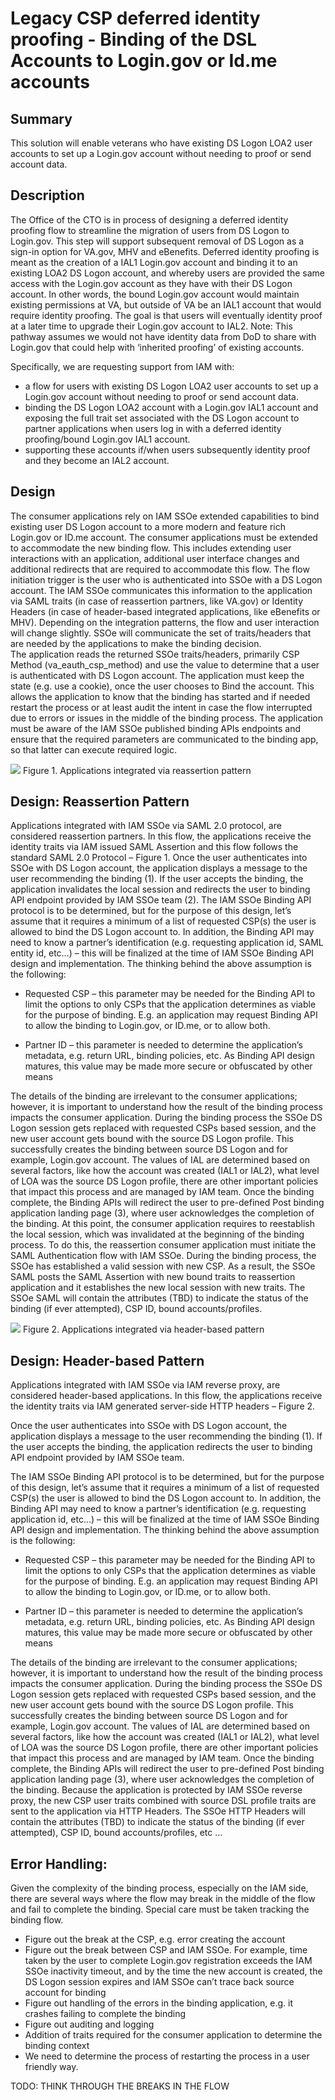 # Legacy CSP deferred identity proofing - Binding of the DSL Accounts to Login.gov or Id.me accounts

## Summary
This solution will enable veterans who have existing DS Logon LOA2 user accounts to set up a Login.gov account without needing to proof or send account data.

## Description
The Office of the CTO  is in process of designing a deferred identity proofing flow to streamline the migration of users from DS Logon to Login.gov. This step will support subsequent removal of DS Logon as a sign-in option for VA.gov, MHV and eBenefits. Deferred identity proofing is meant as the creation of a IAL1 Login.gov account and binding it to an existing LOA2 DS Logon account, and whereby users are provided the same access with the Login.gov account as they have with their DS Logon account.  In other words, the bound Login.gov account would maintain existing permissions at VA, but outside of VA be an IAL1 account that would require identity proofing. The goal is that users will eventually identity proof at a later time to upgrade their Login.gov account to IAL2.
Note: This pathway assumes we would not have identity data from DoD to share with Login.gov that could help with ‘inherited proofing’ of existing accounts. 

Specifically, we are requesting support from IAM with:
 - a flow for users with existing DS Logon LOA2 user accounts to set up a Login.gov account without needing to proof or send account data.
 - binding the DS Logon LOA2 account with a Login.gov IAL1 account and exposing the full trait set associated with the DS Logon account to partner applications when users log in with a deferred identity proofing/bound Login.gov IAL1 account.
 - supporting these accounts if/when users subsequently identity proof and they become an IAL2 account.


## Design
The consumer applications rely on IAM SSOe extended capabilities to bind existing user DS Logon account to a more modern and feature rich Login.gov or ID.me account. The consumer applications must be extended to accommodate the new binding flow. This includes extending user interactions with an application, additional user interface changes and additional redirects that are required to accommodate this flow.
The flow initiation trigger is the user who is authenticated into SSOe with a DS Logon account. The IAM SSOe communicates this information to the application via SAML traits (in case of reassertion partners, like VA.gov) or Identity Headers (in case of header-based integrated applications, like eBenefits or MHV). Depending on the integration patterns, the flow and user interaction will change slightly. SSOe will communicate the set of traits/headers that are needed by the applications to make the binding decision.  
The application reads the returned SSOe traits/headers, primarily CSP Method (va_eauth_csp_method) and use the value to determine that a user is authenticated with DS Logon account. 
The application must keep the state (e.g. use a cookie), once the user chooses to Bind the account. This allows the application to know that the binding has started and if needed restart the process or at least audit the intent in case the flow interrupted due to errors or issues in the middle of the binding process.
The application must be aware of the IAM SSOe published binding APIs endpoints and ensure that the required parameters are communicated to the binding app, so that latter can execute required logic.  

![](figure1.png)
Figure 1. Applications integrated via reassertion pattern

## Design: Reassertion Pattern

Applications integrated with IAM SSOe via SAML 2.0 protocol, are considered reassertion partners. In this flow, the applications receive the identity traits via IAM issued SAML Assertion and this flow follows the standard SAML 2.0 Protocol – Figure 1.
Once the user authenticates into SSOe with DS Logon account, the application displays a message to the user recommending the binding (1). If the user accepts the binding, the application invalidates the local session and redirects the user to binding API endpoint provided by IAM SSOe team (2).
The IAM SSOe Binding API protocol is to be determined, but for the purpose of this design, let’s assume that it requires a minimum of a list of requested CSP(s) the user is allowed to bind the DS Logon account    to. In addition, the Binding API may need to know a partner’s identification (e.g. requesting application id, SAML entity id, etc…) – this will be finalized at the time of IAM SSOe Binding API design and implementation. The thinking behind the above assumption is the following:
 - Requested CSP – this parameter may be needed for the Binding API to limit the options to only CSPs that the application determines as viable for the purpose of binding. E.g. an application may request Binding API to allow the binding to Login.gov, or ID.me, or to allow both.

 - Partner ID – this parameter is needed to determine the application’s metadata, e.g. return URL, binding policies, etc. As Binding API design matures, this value may be made more secure or obfuscated by other means

The details of the binding are irrelevant to the consumer applications; however, it is important to understand how the result of the binding process impacts the consumer application. During the binding process the SSOe DS Logon session gets replaced with requested CSPs based session, and the new user account gets bound with the source DS Logon profile. This successfully creates the binding between source DS Logon and for example, Login.gov account. The values of IAL are determined based on several factors, like how the account was created (IAL1 or IAL2), what level of LOA was the source DS Logon profile, there are other important policies that impact this process and are managed by IAM team.
Once the binding complete, the Binding APIs will redirect the user to pre-defined Post binding application landing page (3), where user acknowledges the completion of the binding. 
At this point, the consumer application requires to reestablish the local session, which was invalidated at the beginning of the binding process. To do this, the reassertion consumer application must initiate the SAML Authentication flow with IAM SSOe. During the binding process, the SSOe has established a valid session with new CSP. As a result, the SSOe SAML posts the SAML Assertion with new bound traits to reassertion application and it establishes the new local session with new traits. The SSOe SAML will contain the attributes (TBD) to indicate the status of the binding (if ever attempted), CSP ID, bound accounts/profiles.

![](figure2.png)
Figure 2. Applications integrated via header-based pattern


## Design: Header-based Pattern 

Applications integrated with IAM SSOe via IAM reverse proxy, are considered header-based applications. In this flow, the applications receive the identity traits via IAM generated server-side HTTP headers – Figure 2.

Once the user authenticates into SSOe with DS Logon account, the application displays a message to the user recommending the binding (1). If the user accepts the binding, the application redirects the user to binding API endpoint provided by IAM SSOe team.

The IAM SSOe Binding API protocol is to be determined, but for the purpose of this design, let’s assume that it requires a minimum of a list of requested CSP(s) the user is allowed to bind the DS Logon account    to. In addition, the Binding API may need to know a partner’s identification (e.g. requesting application id, etc…) – this will be finalized at the time of IAM SSOe Binding API design and implementation. The thinking behind the above assumption is the following:
 - Requested CSP – this parameter may be needed for the Binding API to limit the options to only CSPs that the application determines as viable for the purpose of binding. E.g. an application may request Binding API to allow the binding to Login.gov, or ID.me, or to allow both.

 - Partner ID – this parameter is needed to determine the application’s metadata, e.g. return URL, binding policies, etc. As Binding API design matures, this value may be made more secure or obfuscated by other means

The details of the binding are irrelevant to the consumer applications; however, it is important to understand how the result of the binding process impacts the consumer application. During the binding process the SSOe DS Logon session gets replaced with requested CSPs based session, and the new user account gets bound with the source DS Logon profile. This successfully creates the binding between source DS Logon and for example, Login.gov account. The values of IAL are determined based on several factors, like how the account was created (IAL1 or IAL2), what level of LOA was the source DS Logon profile, there are other important policies that impact this process and are managed by IAM team.
Once the binding complete, the Binding APIs will redirect the user to pre-defined Post binding application landing page (3), where user acknowledges the completion of the binding. Because the application is protected by IAM SSOe reverse proxy, the new CSP user traits combined with source DSL profile traits are sent to the application via HTTP Headers. The SSOe HTTP Headers will contain the attributes (TBD) to indicate the status of the binding (if ever attempted), CSP ID, bound accounts/profiles, etc …


## Error Handling:

Given the complexity of the binding process, especially on the IAM side, there are several ways where the flow may break in the middle of the flow and fail to complete the binding.
Special care must be taken tracking the binding flow.
 - Figure out the break at the CSP, e.g. error creating the account
 - Figure out the break between CSP and IAM SSOe. For example, time taken by the user to complete Login.gov registration exceeds the IAM SSOe inactivity timeout, and by the time the new account is created, the DS Logon session expires and IAM SSOe can’t trace back source account for binding
 - Figure out handling of the errors in the binding application, e.g. it crashes failing to complete the binding
 - Figure out auditing and logging
 - Addition of traits required for the consumer application to determine the binding context
 - We need to determine the process of restarting the process in a user friendly way.

TODO: THINK THROUGH THE BREAKS IN THE FLOW
